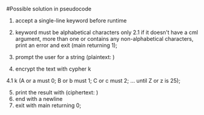 #Possible solution in pseudocode

1. accept a single-line keyword before runtime
2. keyword must be alphabetical characters only
    2.1 if it doesn't have a cml argument, more than one or contains any non-alphabetical characters, print an error and exit (main returning 1);

3. prompt the user for a string (plaintext: )

4. encrypt the text with cypher k

4.1 k (A or a must 0; B or b must 1; C or c must 2; ... until Z or z is 25);

5. print the result with (ciphertext: )
6. end with a newline
7. exit with main returning 0;
